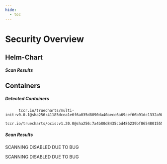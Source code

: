 ```yaml
---
hide:
  - toc
---
```


# Security Overview

<link href="https://truecharts.org/_static/trivy.css" type="text/css" rel="stylesheet" />

## Helm-Chart

##### Scan Results


## Containers

##### Detected Containers

          tccr.io/truecharts/multi-init:v0.0.1@sha256:41185dcea1e6f6a035d8090da40aecc6a69cef66b91dc1332a90c9d22861d367
          tccr.io/truecharts/ocis:v1.20.0@sha256:7a4b80d8435cbd486239bf8654801555b169a54aa69f3584da23391ee42857df

##### Scan Results

SCANNING DISABLED DUE TO BUG

SCANNING DISABLED DUE TO BUG

